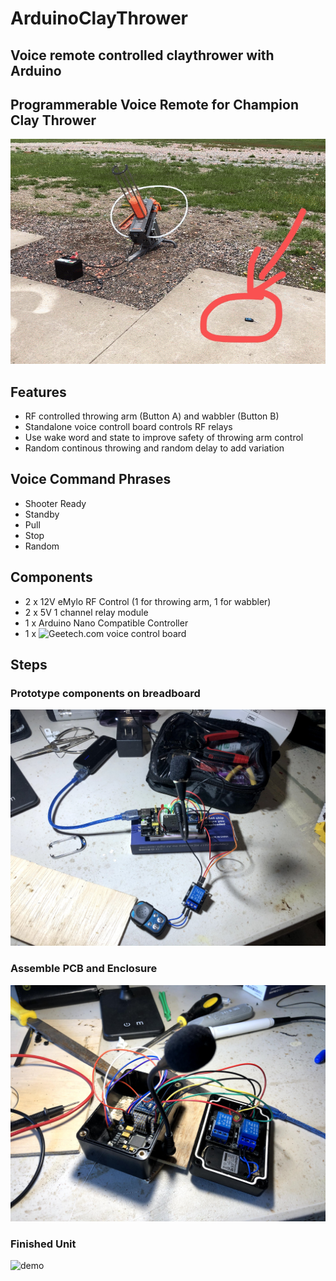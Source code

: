 # ArduinoClayThrower
## Voice remote controlled claythrower with Arduino

## Programmerable Voice Remote for Champion Clay Thrower
[![click](https://github.com/yanqiangyu/ArduinoClayThrower/blob/main/animation.gif?raw=true)](https://youtu.be/K57nfWaYino)

## Features
 - RF controlled throwing arm (Button A) and wabbler (Button B)
 - Standalone voice controll board controls RF relays
 - Use wake word and state to improve safety of throwing arm control
 - Random continous throwing and random delay to add variation

## Voice Command Phrases
 - Shooter Ready
 - Standby
 - Pull
 - Stop
 - Random

## Components
 - 2 x 12V eMylo RF Control (1 for throwing arm, 1 for wabbler)
 - 2 x 5V 1 channel relay module
 - 1 x Arduino Nano Compatible Controller
 - 1 x ![Geetech.com](http://www.geeetech.com) voice control board 

## Steps

### Prototype components on breadboard
![demo](https://github.com/yanqiangyu/ArduinoClayThrower/blob/main/breadboard.jpg?raw=true)

### Assemble PCB and Enclosure
![demo](https://github.com/yanqiangyu/ArduinoClayThrower/blob/main/packaging.jpg?raw=true)

### Finished Unit
![demo](https://github.com/yanqiangyu/ArduinoClayThrower/blob/main/unit.png?raw=true)

